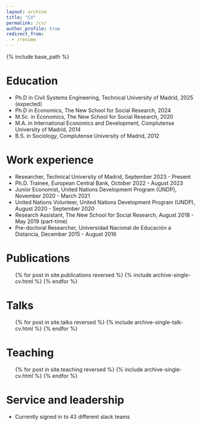 ```yaml
---
layout: archive
title: "CV"
permalink: /cv/
author_profile: true
redirect_from:
  - /resume
---
```


{% include base_path %}

Education
======
* Ph.D in Civil Systems Engineering, Technical University of Madrid, 2025 (expected)
* Ph.D in Economics, The New School for Social Research, 2024
* M.Sc. in Economics, The New School for Social Research, 2020
* M.A. in International Economics and Development, Complutense University of Madrid, 2014
* B.S. in Sociology, Complutense University of Madrid, 2012

Work experience
======
* Researcher, Technical University of Madrid, September 2023 - Present
* Ph.D. Trainee, European Central Bank, October 2022 - August 2023
* Junior Economist, United Nations Development Program (UNDP), November 2020 - March 2021
* United Nations Volunteer, United Nations Development Program (UNDP), August 2020 - September 2020
* Research Assistant, The New School for Social Research, August 2018 - May 2019 (part-time)
* Pre-doctoral Researcher, Universidad Nacional de Educación a Distancia, December 2015 - August 2016

Publications
======
  <ul>{% for post in site.publications reversed %}
    {% include archive-single-cv.html %}
  {% endfor %}</ul>
  
Talks
======
  <ul>{% for post in site.talks reversed %}
    {% include archive-single-talk-cv.html  %}
  {% endfor %}</ul>
  
Teaching
======
  <ul>{% for post in site.teaching reversed %}
    {% include archive-single-cv.html %}
  {% endfor %}</ul>
  
Service and leadership
======
* Currently signed in to 43 different slack teams
